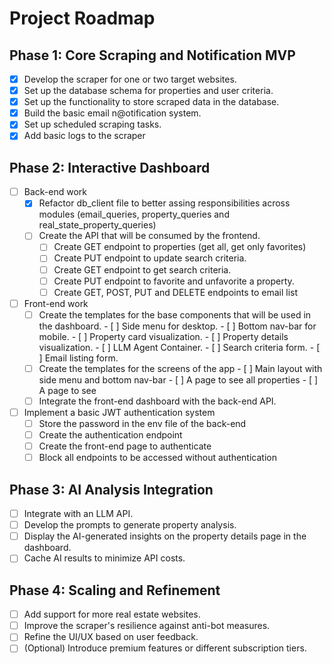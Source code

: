 # Project Roadmap

## Phase 1: Core Scraping and Notification MVP
- [X] Develop the scraper for one or two target websites.
- [X] Set up the database schema for properties and user criteria.
- [x] Set up the functionality to store scraped data in the database.
- [X] Build the basic email n@otification system.
- [X] Set up scheduled scraping tasks.
- [X] Add basic logs to the scraper

## Phase 2: Interactive Dashboard
- [ ] Back-end work
    - [X] Refactor db_client file to better assing responsibilities across modules (email_queries, property_queries and real_state_property_queries)
    - [ ] Create the API that will be consumed by the frontend.
        - [ ] Create GET endpoint to properties (get all, get only favorites)
        - [ ] Create PUT endpoint to update search criteria.
        - [ ] Create GET endpoint to get search criteria.
        - [ ] Create PUT endpoint to favorite and unfavorite a property.
        - [ ] Create GET, POST, PUT and DELETE endpoints to email list

- [ ] Front-end work
    - [ ] Create the templates for the base components that will be used in the dashboard.
            - [ ] Side menu for desktop.
            - [ ] Bottom nav-bar for mobile.
            - [ ] Property card visualization.
            - [ ] Property details visualization.
            - [ ] LLM Agent Container.
            - [ ] Search criteria form.
            - [ ] Email listing form.
    - [ ] Create the templates for the screens of the app
            - [ ] Main layout with side menu and bottom nav-bar
            - [ ] A page to see all properties
            - [ ] A page to see 
    - [ ] Integrate the front-end dashboard with the back-end API.

- [ ] Implement a basic JWT authentication system
    - [ ] Store the password in the env file of the back-end
    - [ ] Create the authentication endpoint
    - [ ] Create the front-end page to authenticate
    - [ ] Block all endpoints to be accessed without authentication

## Phase 3: AI Analysis Integration
- [ ] Integrate with an LLM API.
- [ ] Develop the prompts to generate property analysis.
- [ ] Display the AI-generated insights on the property details page in the dashboard.
- [ ] Cache AI results to minimize API costs.

## Phase 4: Scaling and Refinement
- [ ] Add support for more real estate websites.
- [ ] Improve the scraper's resilience against anti-bot measures.
- [ ] Refine the UI/UX based on user feedback.
- [ ] (Optional) Introduce premium features or different subscription tiers.
